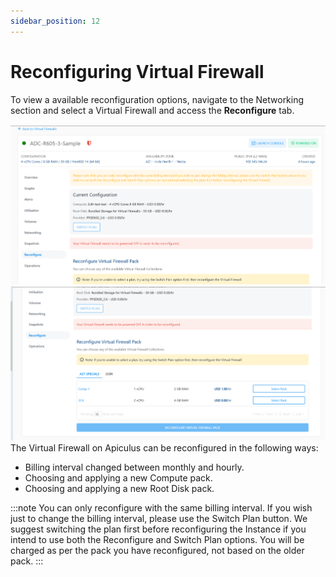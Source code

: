 ```yaml
---
sidebar_position: 12
---
```

# Reconfiguring Virtual Firewall

To view a available reconfiguration options, navigate to the Networking section and select a Virtual Firewall and access the **Reconfigure** tab.

![Reconfiguration](img/Reconfiguration.png)
![Reconfiguration](img/Reconfiguration1.png)
The Virtual Firewall on Apiculus can be reconfigured in the following ways:

- Billing interval changed between monthly and hourly.
- Choosing and applying a new Compute pack.
- Choosing and applying a new Root Disk pack.

:::note
You can only reconfigure with the same billing interval. If you wish just to change the billing interval, please use the Switch Plan button. We suggest switching the plan first before reconfiguring the Instance if you intend to use both the Reconfigure and Switch Plan options. You will be charged as per the pack you have reconfigured, not based on the older pack.
:::




